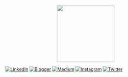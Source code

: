 <p align="center">
  <a href="https://github.com/gonexwind">
    <img height="180em"  src="https://github-readme-stats.vercel.app/api?username=gonexwind&count_private=true&theme=vue-dark&show_icons=true" />
  </a>  
</p>

 <a href="https://www.linkedin.com/in/fikkyardianto" target="_blank"><img src="https://img.shields.io/badge/LinkedIn-%230a66c2.svg?&style=flat-square&logo=linkedin&logoColor=white" alt="LinkedIn"></a> <a href="https://fikkynote.blogspot.com/" target="_blank"><img src="https://img.shields.io/badge/Blogger-%23fc4f08.svg?&style=flat-square&logo=blogger&logoColor=white" alt="Blogger"></a> <a href="https://www.youtube.com/channel/UCKv1DvnWiOXl1GtCFEZKr1Q" target="_blank"><img src="https://img.shields.io/badge/Youtube-%23FF0000.svg?&style=flat-square&logo=youtube&logoColor=white" alt="Medium"></a> <a href="https://www.instagram.com/fikkyardianto" target="_blank"><img src="https://img.shields.io/badge/Instagram-%23E4405F.svg?&style=flat-square&logo=instagram&logoColor=white" alt="Instagram"></a> <a href="https://www.twitter.com/gonexwind" target="_blank"><img src="https://img.shields.io/badge/Twitter-%231da1f2.svg?&style=flat-square&logo=twitter&logoColor=white" alt="Twitter"></a> 
